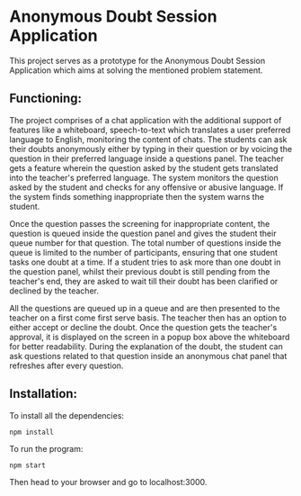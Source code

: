 # Anonymous Doubt Session Application
This project serves as a prototype for the Anonymous Doubt Session Application which aims at solving the mentioned problem statement.
## Functioning: 
The project comprises of a chat application with the additional support of features like a whiteboard, speech-to-text which translates a user preferred language to English, monitoring the content of chats. The students can ask their doubts anonymously either by typing in their question or by voicing the question in their preferred language inside a questions panel. The teacher gets a feature wherein the question asked by the student gets translated into the teacher's preferred language. The system monitors the question asked by the student and checks for any offensive or abusive language. If the system finds something inappropriate then the system warns the student.

Once the question passes the screening for inappropriate content, the question is queued inside the question panel and gives the student their queue number for that question. The total number of questions inside the queue is limited to the number of participants, ensuring that one student tasks one doubt at a time. If a student tries to ask more than one doubt in the question panel, whilst their previous doubt is still pending from the teacher's end, they are asked to wait till their doubt has been clarified or declined by the teacher.

All the questions are queued up in a queue and are then presented to the teacher on a first come first serve basis. The teacher then has an option to either accept or decline the doubt. Once the question gets the teacher's approval, it is displayed on the screen in a popup box above the whiteboard for better readability. During the explanation of the doubt, the student can ask questions related to that question inside an anonymous chat panel that refreshes after every question.

## Installation:
To install all the dependencies:
```
npm install
```

To run the program:
```
npm start
```

Then head to your browser and go to localhost:3000.
